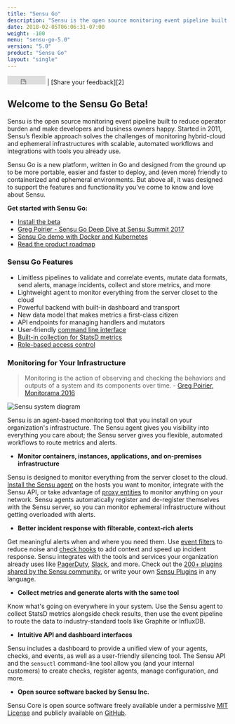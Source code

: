 ```yaml
---
title: "Sensu Go"
description: "Sensu is the open source monitoring event pipeline built to reduce operator burden and meet the challenges of monitoring hybrid-cloud and ephemeral infrastructures."
date: 2018-02-05T06:06:31-07:00
weight: -100
menu: "sensu-go-5.0"
version: "5.0"
product: "Sensu Go"
layout: "single"
---
```


<iframe src="https://ghbtns.com/github-btn.html?user=sensu&repo=sensu-go&type=star&count=true" frameborder="0" scrolling="0" width="87px" height="20px"></iframe> | [Share your feedback][2]

## Welcome to the Sensu Go Beta!

Sensu is the open source monitoring event pipeline built to reduce operator burden and make developers and business owners happy.
Started in 2011, Sensu’s flexible approach solves the challenges of monitoring hybrid-cloud and ephemeral infrastructures with scalable, automated workflows and integrations with tools you already use.

Sensu Go is a new platform, written in Go and designed from the ground up to be more portable, easier and faster to deploy, and (even more) friendly to containerized and ephemeral environments.
But above all, it was designed to support the features and functionality you’ve come to know and love about Sensu.

**Get started with Sensu Go:**

- [Install the beta][1]
- [Greg Poirier - Sensu Go Deep Dive at Sensu Summit 2017](https://www.youtube.com/watch?v=mfOk0mOfkvA)
- [Sensu Go demo with Docker and Kubernetes](https://github.com/sensu/sensu-kube-demo)
- [Read the product roadmap](https://blog.sensu.io/announcing-the-sensu-roadmap-sensu-go-release-date)

### Sensu Go Features

- Limitless pipelines to validate and correlate events, mutate data formats, send alerts, manage incidents, collect and store metrics, and more
- Lightweight agent to monitor everything from the server closet to the cloud
- Powerful backend with built-in dashboard and transport
- New data model that makes metrics a first-class citizen
- API endpoints for managing handlers and mutators
- User-friendly [command line interface][3]
- [Built-in collection for StatsD metrics][4]
- [Role-based access control][5]

### Monitoring for Your Infrastructure

> Monitoring is the action of observing and checking the behaviors and outputs of a system and its components over time. - [Greg Poirier, Monitorama 2016](https://vimeo.com/173610062)

<img alt="Sensu system diagram" src="/images/system-ce.png">

Sensu is an agent-based monitoring tool that you install on your organization's infrastructure.
The Sensu agent gives you visibility into everything you care about; the Sensu server gives you flexible, automated workflows to route metrics and alerts.

- **Monitor containers, instances, applications, and on-premises infrastructure**

Sensu is designed to monitor everything from the server closet to the cloud.
[Install the Sensu agent][15] on the hosts you want to monitor, integrate with the Sensu API, or take advantage of [proxy entities][17] to monitor anything on your network.
Sensu agents automatically register and de-register themselves with the Sensu server, so you can monitor ephemeral infrastructure without getting overloaded with alerts.

- **Better incident response with filterable, context-rich alerts**

Get meaningful alerts when and where you need them.
Use [event filters][18] to reduce noise and [check hooks][19] to add context and speed up incident response.
Sensu integrates with the tools and services your organization already uses like [PagerDuty][6], [Slack][7], and more.
Check out the [200+ plugins shared by the Sensu community][8], or write your own [Sensu Plugins][9] in any language.

- **Collect metrics and generate alerts with the same tool**

Know what's going on everywhere in your system.
Use the Sensu agent to collect StatsD metrics alongside check results, then use the event pipeline to route the data to industry-standard tools like Graphite or InfluxDB.

- **Intuitive API and dashboard interfaces**

Sensu includes a dashboard to provide a unified view of your agents, checks, and events, as well as a user-friendly silencing tool.
The Sensu API and the `sensuctl` command-line tool allow you (and your internal customers) to create checks, register agents, manage configuration, and more.

- **Open source software backed by Sensu Inc.**

Sensu Core is open source software freely available under a
permissive [MIT License][12] and publicly available on [GitHub][13].

[1]: getting-started/installation-and-configuration/
[2]: http://slack.sensu.io/
[3]: reference/sensuctl
[4]: guides/aggregate-metrics-statsd
[5]: reference/rbac
[6]: https://www.pagerduty.com
[7]: https://slack.com
[8]: https://github.com/sensu-plugins
[9]: /plugins/latest/reference/
[12]: https://github.com/sensu/sensu-go/blob/master/LICENSE
[13]: https://github.com/sensu/sensu-go
[15]: getting-started/installation-and-configuration
[17]: guides/monitor-external-resources
[18]: reference/filters
[19]: reference/hooks
